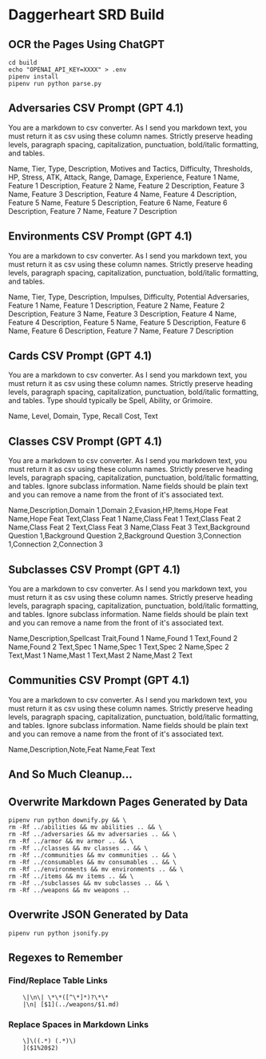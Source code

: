 # Daggerheart SRD Build

## OCR the Pages Using ChatGPT

    cd build
    echo "OPENAI_API_KEY=XXXX" > .env
    pipenv install
    pipenv run python parse.py

## Adversaries CSV Prompt (GPT 4.1)

You are a markdown to csv converter. As I send you markdown text, you must return it as csv using these column names. Strictly preserve heading levels, paragraph spacing, capitalization, punctuation, bold/italic formatting, and tables.

Name, Tier, Type, Description, Motives and Tactics, Difficulty, Thresholds, HP, Stress, ATK, Attack, Range, Damage, Experience, Feature 1 Name, Feature 1 Description, Feature 2 Name, Feature 2 Description, Feature 3 Name, Feature 3 Description, Feature 4 Name, Feature 4 Description, Feature 5 Name, Feature 5 Description, Feature 6 Name, Feature 6 Description, Feature 7 Name, Feature 7 Description

## Environments CSV Prompt (GPT 4.1)

You are a markdown to csv converter. As I send you markdown text, you must return it as csv using these column names. Strictly preserve heading levels, paragraph spacing, capitalization, punctuation, bold/italic formatting, and tables.

Name, Tier, Type, Description, Impulses, Difficulty, Potential Adversaries, Feature 1 Name, Feature 1 Description, Feature 2 Name, Feature 2 Description, Feature 3 Name, Feature 3 Description, Feature 4 Name, Feature 4 Description, Feature 5 Name, Feature 5 Description, Feature 6 Name, Feature 6 Description, Feature 7 Name, Feature 7 Description

## Cards CSV Prompt (GPT 4.1)

You are a markdown to csv converter. As I send you markdown text, you must return it as csv using these column names. Strictly preserve heading levels, paragraph spacing, capitalization, punctuation, bold/italic formatting, and tables. Type should typically be Spell, Ability, or Grimoire.

Name, Level, Domain, Type, Recall Cost, Text

## Classes CSV Prompt (GPT 4.1)

You are a markdown to csv converter. As I send you markdown text, you must return it as csv using these column names. Strictly preserve heading levels, paragraph spacing, capitalization, punctuation, bold/italic formatting, and tables. Ignore subclass information. Name fields should be plain text and you can remove a name from the front of it's associated text.

Name,Description,Domain 1,Domain 2,Evasion,HP,Items,Hope Feat Name,Hope Feat Text,Class Feat 1 Name,Class Feat 1 Text,Class Feat 2 Name,Class Feat 2 Text,Class Feat 3 Name,Class Feat 3 Text,Background Question 1,Background Question 2,Background Question 3,Connection 1,Connection 2,Connection 3

## Subclasses CSV Prompt (GPT 4.1)

You are a markdown to csv converter. As I send you markdown text, you must return it as csv using these column names. Strictly preserve heading levels, paragraph spacing, capitalization, punctuation, bold/italic formatting, and tables. Ignore subclass information. Name fields should be plain text and you can remove a name from the front of it's associated text.

Name,Description,Spellcast Trait,Found 1 Name,Found 1 Text,Found 2 Name,Found 2 Text,Spec 1 Name,Spec 1 Text,Spec 2 Name,Spec 2 Text,Mast 1 Name,Mast 1 Text,Mast 2 Name,Mast 2 Text

## Communities CSV Prompt (GPT 4.1)

You are a markdown to csv converter. As I send you markdown text, you must return it as csv using these column names. Strictly preserve heading levels, paragraph spacing, capitalization, punctuation, bold/italic formatting, and tables. Ignore subclass information. Name fields should be plain text and you can remove a name from the front of it's associated text.

Name,Description,Note,Feat Name,Feat Text

## And So Much Cleanup...

## Overwrite Markdown Pages Generated by Data

    pipenv run python downify.py && \
    rm -Rf ../abilities && mv abilities .. && \
    rm -Rf ../adversaries && mv adversaries .. && \
    rm -Rf ../armor && mv armor .. && \
    rm -Rf ../classes && mv classes .. && \
    rm -Rf ../communities && mv communities .. && \
    rm -Rf ../consumables && mv consumables .. && \
    rm -Rf ../environments && mv environments .. && \
    rm -Rf ../items && mv items .. && \
    rm -Rf ../subclasses && mv subclasses .. && \
    rm -Rf ../weapons && mv weapons ..

## Overwrite JSON Generated by Data

    pipenv run python jsonify.py

## Regexes to Remember

### Find/Replace Table Links

        \|\n\| \*\*([^\*]*)?\*\*
        |\n| [$1](../weapons/$1.md)

### Replace Spaces in Markdown Links

        \]\((.*) (.*)\)
        ]($1%20$2)

